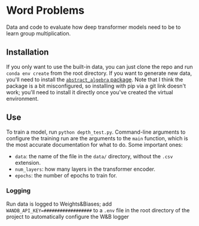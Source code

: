 # Word Problems

Data and code to evaluate how deep transformer models need to be to learn group multiplication.

## Installation

If you only want to use the built-in data, you can just clone the repo and run `conda env create` from the root directory. If you want to generate new data, you'll need to install the [`abstract_algebra` package](https://abstract-algebra.readthedocs.io/en/latest/index.html). Note that I think the package is a bit misconfigured, so installing with pip via a git link doesn't work; you'll need to install it directly once you've created the virtual environment.

## Use

To train a model, run `python depth_test.py`. Command-line arguments to configure the training run are the arguments to the `main` function, which is the most accurate documentation for what to do. Some important ones:

- `data`: the name of the file in the `data/` directory, without the `.csv` extension.
- `num_layers`: how many layers in the transformer encoder.
- `epochs`: the number of epochs to train for.

### Logging

Run data is logged to Weights&Biases; add `WANDB_API_KEY=##################` to a `.env` file in the root directory of the project to automatically configure the W&B logger
